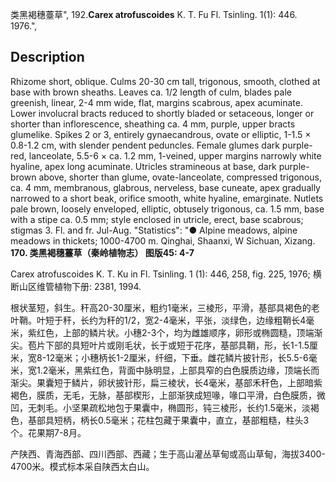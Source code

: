 类黑褐穗薹草",
192.**Carex atrofuscoides** K. T. Fu Fl. Tsinling. 1(1): 446. 1976.",

## Description
Rhizome short, oblique. Culms 20-30 cm tall, trigonous, smooth, clothed at base with brown sheaths. Leaves ca. 1/2 length of culm, blades pale greenish, linear, 2-4 mm wide, flat, margins scabrous, apex acuminate. Lower involucral bracts reduced to shortly bladed or setaceous, longer or shorter than inflorescence, sheathing ca. 4 mm, purple, upper bracts glumelike. Spikes 2 or 3, entirely gynaecandrous, ovate or elliptic, 1-1.5 × 0.8-1.2 cm, with slender pendent peduncles. Female glumes dark purple-red, lanceolate, 5.5-6 × ca. 1.2 mm, 1-veined, upper margins narrowly white hyaline, apex long acuminate. Utricles stramineous at base, dark purple-brown above, shorter than glume, ovate-lanceolate, compressed trigonous, ca. 4 mm, membranous, glabrous, nerveless, base cuneate, apex gradually narrowed to a short beak, orifice smooth, white hyaline, emarginate. Nutlets pale brown, loosely enveloped, elliptic, obtusely trigonous, ca. 1.5 mm, base with a stipe ca. 0.5 mm; style enclosed in utricle, erect, base scabrous; stigmas 3. Fl. and fr. Jul-Aug.
  "Statistics": "● Alpine meadows, alpine meadows in thickets; 1000-4700 m. Qinghai, Shaanxi, W Sichuan, Xizang.
**170. 类黑褐穗薹草（秦岭植物志） 图版45: 4-7**

Carex atrofuscoides K. T. Ku in Fl. Tsinling. 1 (1): 446, 258, fig. 225, 1976; 横断山区维管植物下册: 2381, 1994.

根状茎短，斜生。秆高20-30厘米，粗约1毫米，三棱形，平滑，基部具褐色的老叶鞘。叶短于秆，长约为秆的1/2，宽2-4毫米，平张，淡绿色，边缘粗鞘长4毫米，紫红色，上部的鳞片状。小穗2-3个，均为雌雄顺序，卵形或椭圆糙，顶端渐尖。苞片下部的具短叶片或刚毛状，长于或短于花序，基部具鞘，形，长1-1.5厘米，宽8-12毫米；小穗柄长1-2厘米，纤细，下垂。雌花鳞片披针形，长5.5-6毫米，宽1.2毫米，黑紫红色，背面中脉明显，上部具窄的白色膜质边缘，顶端长而渐尖。果囊短于鳞片，卵状披针形，扁三棱状，长4毫米，基部禾秆色，上部暗紫褐色，膜质，无毛，无脉，基部楔形，上部渐狭成短喙，喙口平滑，白色膜质，微凹，无刺毛。小坚果疏松地包于果囊中，椭圆形，钝三棱形，长约1.5毫米，淡褐色，基部具短柄，柄长0.5毫米；花柱包藏于果囊中，直立，基部粗糙，柱头3个。花果期7-8月。

产陕西、青海西部、四川西部、西藏；生于高山灌丛草甸或高山草甸，海拔3400-4700米。模式标本采自陕西太白山。
